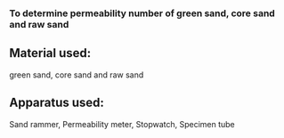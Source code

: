 ### To determine permeability number of green sand, core sand and raw sand
## Material used: 
green sand, core sand and raw sand

## Apparatus used: 
Sand rammer, Permeability meter, Stopwatch, Specimen tube

